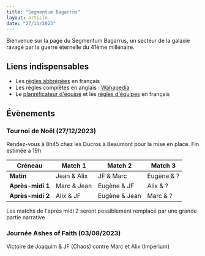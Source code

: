```yaml
---
title: "Segmentum Bagarrus"
layout: article
date: "27/11/2023"
---
```


Bienvenue sur la page du Segmentum Bagarrus, un secteur de la galaxie ravagé par la guerre éternelle du 41ème millénaire.

## Liens indispensables
- Les [règles abbrégées](/files/kt-lite.pdf) en français
- Les règles complètes en anglais : [Wahapedia](https://wahapedia.ru/)
- Le [plannificateur d'équipe](https://www.killteambuilder.com/fr) et les [règles d'équipes](https://www.killteambuilder.com/fr/killteam/view) en français

## Évènements
### Tournoi de Noël (27/12/2023)

Rendez-vous à 8h45 chez les Ducros à Beaumont pour la mise en place. Fin estimée à 19h

| Créneau        | Match 1        | Match 2          | Match 3      |
|----------------|----------------|------------------|--------------|
|   **Matin**        |   Jean & Alix  |   JF & Marc      |   Eugène & ? |
|   **Après-midi 1** |   Marc & Jean  |   Eugène & JF    |   Alix & ?   |
|   **Après-midi 2** |   Alix & JF    |   Eugène & Jean  |   Marc & ?   |

Les matchs de l'après midi 2 seront possiblement remplacé par une grande partie narrative

### Journée Ashes of Faith (03/08/2023)
Victoire de Joaquim & JF (Chaos) contre Marc et Alix (Imperium)
